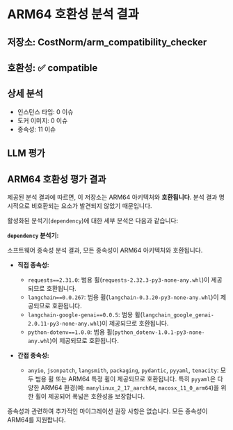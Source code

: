# ARM64 호환성 분석 결과

## 저장소: CostNorm/arm_compatibility_checker

## 호환성: ✅ compatible

## 상세 분석

- 인스턴스 타입: 0 이슈
- 도커 이미지: 0 이슈
- 종속성: 11 이슈

## LLM 평가

## ARM64 호환성 평가 결과

제공된 분석 결과에 따르면, 이 저장소는 ARM64 아키텍처와 **호환됩니다**.  분석 결과 명시적으로 비호환되는 요소가 발견되지 않았기 때문입니다.

활성화된 분석기(`dependency`)에 대한 세부 분석은 다음과 같습니다:

**`dependency` 분석기:**

소프트웨어 종속성 분석 결과, 모든 종속성이 ARM64 아키텍처와 호환됩니다.

*   **직접 종속성:**
    *   `requests==2.31.0`: 범용 휠(`requests-2.32.3-py3-none-any.whl`)이 제공되므로 호환됩니다.
    *   `langchain==0.0.267`: 범용 휠(`langchain-0.3.20-py3-none-any.whl`)이 제공되므로 호환됩니다.
    *   `langchain-google-genai==0.0.5`: 범용 휠(`langchain_google_genai-2.0.11-py3-none-any.whl`)이 제공되므로 호환됩니다.
    *   `python-dotenv==1.0.0`: 범용 휠(`python_dotenv-1.0.1-py3-none-any.whl`)이 제공되므로 호환됩니다.

*   **간접 종속성:**
    *   `anyio`, `jsonpatch`, `langsmith`, `packaging`, `pydantic`, `pyyaml`, `tenacity`: 모두 범용 휠 또는 ARM64 특정 휠이 제공되므로 호환됩니다. 특히 `pyyaml`은 다양한 ARM64 환경(예: `manylinux_2_17_aarch64`, `macosx_11_0_arm64`)을 위한 휠이 제공되어 폭넓은 호환성을 보장합니다.

종속성과 관련하여 추가적인 마이그레이션 권장 사항은 없습니다. 모든 종속성이 ARM64를 지원합니다.
